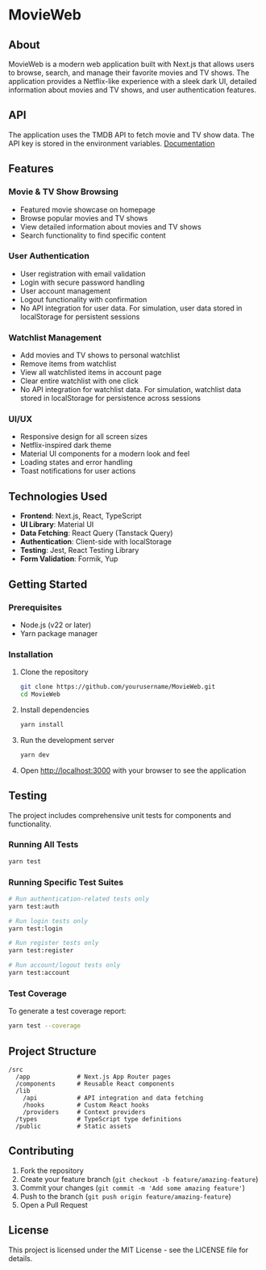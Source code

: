 # MovieWeb

## About

MovieWeb is a modern web application built with Next.js that allows users to browse, search, and manage their favorite movies and TV shows. The application provides a Netflix-like experience with a sleek dark UI, detailed information about movies and TV shows, and user authentication features.

## API

The application uses the TMDB API to fetch movie and TV show data. The API key is stored in the environment variables.
[Documentation](https://developer.themoviedb.org/reference/intro/getting-started)

## Features

### Movie & TV Show Browsing
- Featured movie showcase on homepage
- Browse popular movies and TV shows
- View detailed information about movies and TV shows
- Search functionality to find specific content

### User Authentication
- User registration with email validation
- Login with secure password handling
- User account management
- Logout functionality with confirmation
- No API integration for user data. For simulation, user data stored in localStorage for persistent sessions

### Watchlist Management
- Add movies and TV shows to personal watchlist
- Remove items from watchlist
- View all watchlisted items in account page
- Clear entire watchlist with one click
- No API integration for watchlist data. For simulation, watchlist data stored in localStorage for persistence across sessions

### UI/UX
- Responsive design for all screen sizes
- Netflix-inspired dark theme
- Material UI components for a modern look and feel
- Loading states and error handling
- Toast notifications for user actions

## Technologies Used

- **Frontend**: Next.js, React, TypeScript
- **UI Library**: Material UI
- **Data Fetching**: React Query (Tanstack Query)
- **Authentication**: Client-side with localStorage
- **Testing**: Jest, React Testing Library
- **Form Validation**: Formik, Yup

## Getting Started

### Prerequisites

- Node.js (v22 or later)
- Yarn package manager

### Installation

1. Clone the repository
   ```bash
   git clone https://github.com/yourusername/MovieWeb.git
   cd MovieWeb
   ```

2. Install dependencies
   ```bash
   yarn install
   ```

3. Run the development server
   ```bash
   yarn dev
   ```

4. Open [http://localhost:3000](http://localhost:3000) with your browser to see the application

## Testing

The project includes comprehensive unit tests for components and functionality.

### Running All Tests

```bash
yarn test
```

### Running Specific Test Suites

```bash
# Run authentication-related tests only
yarn test:auth

# Run login tests only
yarn test:login

# Run register tests only
yarn test:register

# Run account/logout tests only
yarn test:account
```

### Test Coverage

To generate a test coverage report:

```bash
yarn test --coverage
```

## Project Structure

```
/src
  /app             # Next.js App Router pages
  /components      # Reusable React components
  /lib
    /api           # API integration and data fetching
    /hooks         # Custom React hooks
    /providers     # Context providers
  /types           # TypeScript type definitions
  /public          # Static assets
```

## Contributing

1. Fork the repository
2. Create your feature branch (`git checkout -b feature/amazing-feature`)
3. Commit your changes (`git commit -m 'Add some amazing feature'`)
4. Push to the branch (`git push origin feature/amazing-feature`)
5. Open a Pull Request

## License

This project is licensed under the MIT License - see the LICENSE file for details.
